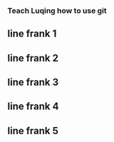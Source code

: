### Teach Luqing how to use git
## line frank 1
## line frank 2
## line frank 3
## line frank 4
## line frank 5

